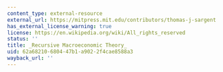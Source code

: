```yaml
---
content_type: external-resource
external_url: https://mitpress.mit.edu/contributors/thomas-j-sargent
has_external_license_warning: true
license: https://en.wikipedia.org/wiki/All_rights_reserved
status: ''
title: _Recursive Macroeconomic Theory_
uid: 62a68210-6804-47b1-a902-2f4cae8588a3
wayback_url: ''
---
```

